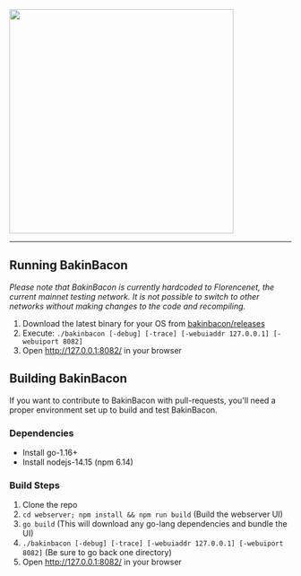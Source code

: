<img src="https://bakinbacon.io/img/head_logo.png" width="400px">

---

## Running BakinBacon

_Please note that BakinBacon is currently hardcoded to Florencenet, the current mainnet testing network. It is not possible to switch to other networks without making changes to the code and recompiling._

1. Download the latest binary for your OS from [bakinbacon/releases](https://github.com/bakingbacon/bakinbacon/releases)
1. Execute: `./bakinbacon [-debug] [-trace] [-webuiaddr 127.0.0.1] [-webuiport 8082]`
1. Open http://127.0.0.1:8082/ in your browser

## Building BakinBacon

If you want to contribute to BakinBacon with pull-requests, you'll need a proper environment set up to build and test BakinBacon.

### Dependencies

* Install go-1.16+
* Install nodejs-14.15 (npm 6.14)

### Build Steps

1. Clone the repo
1. `cd webserver; npm install && npm run build` (Build the webserver UI)
1. `go build` (This will download any go-lang dependencies and bundle the UI)
1. `./bakinbacon [-debug] [-trace] [-webuiaddr 127.0.0.1] [-webuiport 8082]` (Be sure to go back one directory)
1. Open http://127.0.0.1:8082/ in your browser
